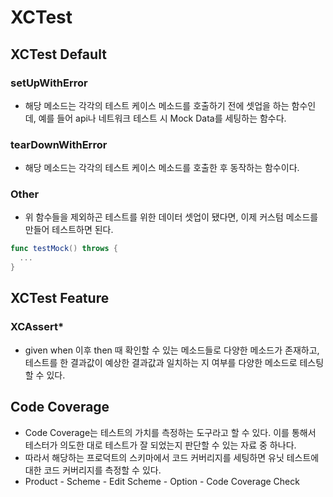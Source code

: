 # XCTest

## XCTest Default 

### setUpWithError 
- 해당 메소드는 각각의 테스트 케이스 메소드를 호출하기 전에 셋업을 하는 함수인데, 예를 들어 api나 네트워크 테스트 시 Mock Data를 세팅하는 함수다.

### tearDownWithError
- 해당 메소드는 각각의 테스트 케이스 메소드를 호출한 후 동작하는 함수이다.



### Other
- 위 함수들을 제외하곤 테스트를 위한 데이터 셋업이 됐다면, 이제 커스텀 메소드를 만들어 테스트하면 된다.
```swift
func testMock() throws {
  ...
}
```


## XCTest Feature

### XCAssert* 
- given when 이후 then 때 확인할 수 있는 메소드들로 다양한 메소드가 존재하고, 테스트를 한 결과값이 예상한 결과값과 일치하는 지 여부를 다양한 메소드로 테스팅할 수 있다.


## Code Coverage
- Code Coverage는 테스트의 가치를 측정하는 도구라고 할 수 있다. 이를 통해서 테스터가 의도한 대로 테스트가 잘 되었는지 판단할 수 있는 자료 중 하나다.
- 따라서 해당하는 프로덕트의 스키마에서 코드 커버리지를 세팅하면 유닛 테스트에 대한 코드 커버리지를 측정할 수 있다.
- Product - Scheme - Edit Scheme - Option - Code Coverage Check


